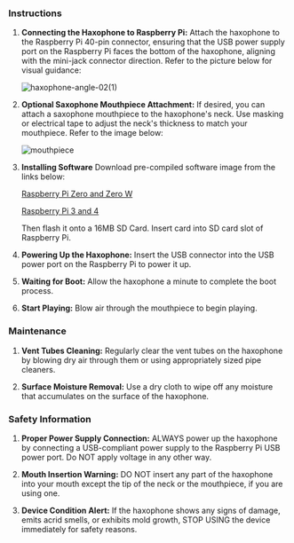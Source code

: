 ### Instructions

1. **Connecting the Haxophone to Raspberry Pi:**
   Attach the haxophone to the Raspberry Pi 40-pin connector, ensuring that the USB power supply port on the Raspberry Pi faces the bottom of the haxophone, aligning with the mini-jack connector direction. Refer to the picture below for visual guidance:
   
   ![haxophone-angle-02(1)](https://github.com/jcard0na/haxo-hw/assets/676181/fd236fc7-03f0-4922-8ee6-d6f73fe1bffc)

2. **Optional Saxophone Mouthpiece Attachment:**
   If desired, you can attach a saxophone mouthpiece to the haxophone's neck. Use masking or electrical tape to adjust the neck's thickness to match your mouthpiece. Refer to the image below:
   
   ![mouthpiece](https://github.com/jcard0na/haxo-hw/assets/676181/a8588c33-c052-4ac0-933e-8d24fbb1174b)

3. **Installing Software**
   Download pre-compiled software image from the links below:

   [Raspberry Pi Zero and Zero W](https://drive.google.com/uc?export=download&id=1VCFVa0-PJS1L7sZvM2c5khXlKgiwBScR)
   
   [Raspberry Pi 3 and 4](TODO)

   Then flash it onto a 16MB SD Card.  Insert card into SD card slot of Raspberry Pi.
   
4. **Powering Up the Haxophone:**
   Insert the USB connector into the USB power port on the Raspberry Pi to power it up.

5. **Waiting for Boot:**
   Allow the haxophone a minute to complete the boot process.

6. **Start Playing:**
   Blow air through the mouthpiece to begin playing.

### Maintenance

1. **Vent Tubes Cleaning:**
   Regularly clear the vent tubes on the haxophone by blowing dry air through them or using appropriately sized pipe cleaners.

2. **Surface Moisture Removal:**
   Use a dry cloth to wipe off any moisture that accumulates on the surface of the haxophone.

### Safety Information

1. **Proper Power Supply Connection:**
   ALWAYS power up the haxophone by connecting a USB-compliant power supply to the Raspberry Pi USB power port. Do NOT apply voltage in any other way.

2. **Mouth Insertion Warning:**
   DO NOT insert any part of the haxophone into your mouth except the tip of the neck or the mouthpiece, if you are using one.

3. **Device Condition Alert:**
   If the haxophone shows any signs of damage, emits acrid smells, or exhibits mold growth, STOP USING the device immediately for safety reasons.
